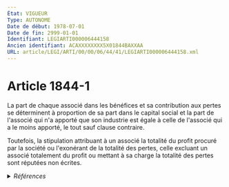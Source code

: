 ```yaml
---
État: VIGUEUR
Type: AUTONOME
Date de début: 1978-07-01
Date de fin: 2999-01-01
Identifiant: LEGIARTI000006444158
Ancien identifiant: ACAXXXXXXXX5X01844BAXXAA
URL: article/LEGI/ARTI/00/00/06/44/41/LEGIARTI000006444158.xml
---
```


<h1>Article 1844-1</h1>

La part de chaque associé dans les bénéfices et sa contribution aux pertes se
déterminent à proportion de sa part dans le capital social et la part de
l'associé qui n'a apporté que son industrie est égale à celle de l'associé qui a
le moins apporté, le tout sauf clause contraire.<br />

Toutefois, la stipulation attribuant à un associé la totalité du profit procuré
par la société ou l'exonérant de la totalité des pertes, celle excluant un
associé totalement du profit ou mettant à sa charge la totalité des pertes sont
réputées non écrites.


<details>
  <summary><em>Références</em></summary>

  <h2>Articles faisant référence à l'article</h2>
  
  <ul>
    <li>
      <a href="https://legal.tricoteuses.fr//redirection/LEGIARTI000042116925?vers=git&vers=legifrance">Code de la construction et de l'habitation - article Annexe à l'article R443-9-4 AUTONOME VIGUEUR, en vigueur depuis le 2020-01-01</a> CITATION source
    </li>
    <li>
      <a href="https://legal.tricoteuses.fr//redirection/LEGIARTI000006222922?vers=git&vers=legifrance">Code de commerce - article L223-7 AUTONOME MODIFIE, en vigueur du 2000-09-21 au 2001-05-16</a> CITATION source
    </li>
    <li>
      <a href="https://legal.tricoteuses.fr//redirection/LEGIARTI000006272509?vers=git&vers=legifrance">Loi n°66-537 du 24 juillet 1966 sur les sociétés commerciales - article 38 AUTONOME ABROGE, en vigueur du 1982-07-13 au 2000-09-21</a> CITATION source
    </li>
    <li>
      <a href="https://legal.tricoteuses.fr//redirection/LEGIARTI000006444461?vers=git&vers=legifrance">Code civil - article 1871 AUTONOME MODIFIE, en vigueur du 1978-07-01 au 2019-10-23</a> CITATION source
    </li>
    <li>
      <a href="https://legal.tricoteuses.fr//redirection/LEGIARTI000029006782?vers=git&vers=legifrance">Code de la construction et de l'habitation - article Annexe à l'article R443-9-4 AUTONOME MODIFIE, en vigueur du 2014-05-30 au 2020-01-01</a> CITATION source
    </li>
    <li>
      <a href="https://legal.tricoteuses.fr//redirection/LEGIARTI000039260162?vers=git&vers=legifrance">Code civil - article 1871 AUTONOME VIGUEUR, en vigueur depuis le 2019-10-23</a> CITATION source
    </li>
    <li>
      <a href="https://legal.tricoteuses.fr//redirection/LEGIARTI000020165538?vers=git&vers=legifrance">Code de la construction et de l'habitation - article Annexe à l'article R443-9-4 AUTONOME MODIFIE, en vigueur du 2009-01-29 au 2014-05-30</a> CITATION source
    </li>
    <li>
      <a href="https://legal.tricoteuses.fr//redirection/LEGIARTI000038589892?vers=git&vers=legifrance">Code de commerce - article L235-1 AUTONOME VIGUEUR, en vigueur depuis le 2019-05-24</a> CITATION source
    </li>
    <li>
      <a href="https://legal.tricoteuses.fr//redirection/LEGIARTI000006281184?vers=git&vers=legifrance">Loi n°66-537 du 24 juillet 1966 sur les sociétés commerciales - article 360 AUTONOME ABROGE, en vigueur du 1978-07-07 au 2000-09-21</a> CITATION source
    </li>
    <li>
      <a href="https://legal.tricoteuses.fr//redirection/LEGIARTI000006229586?vers=git&vers=legifrance">Code de commerce - article L235-1 AUTONOME MODIFIE, en vigueur du 2000-09-21 au 2019-05-24</a> CITATION source
    </li>
  </ul>
  
  <h2>Textes faisant référence à l'article</h2>
  
  <ul>
    <li>
      <a href="https://legal.tricoteuses.fr//redirection/JORFTEXT000000886567?vers=git&vers=legifrance">Loi n°78-9 du 4 janvier 1978 MODIFIANT LE TITRE IX DU LIVRE III DU CODE CIVIL</a> CREATION cible
    </li>
  </ul>
  
  <h2>Références faites par l'article</h2>
  
  <ul>
    <li>
      1966-07-24 CITATION cible <a href="https://legal.tricoteuses.fr//redirection/LEGIARTI000006281184?vers=git&vers=legifrance">Loi n°66-537 du 24 juillet 1966 sur les sociétés commerciales - article 360 AUTONOME ABROGE, en vigueur du 1978-07-07 au 2000-09-21</a>
    </li>
    <li>
      1966-07-24 CITATION cible <a href="https://legal.tricoteuses.fr//redirection/LEGIARTI000006272509?vers=git&vers=legifrance">Loi n°66-537 du 24 juillet 1966 sur les sociétés commerciales - article 38 AUTONOME ABROGE, en vigueur du 1982-07-13 au 2000-09-21</a>
    </li>
    <li>
      1978-01-04 CREATION source <a href="https://legal.tricoteuses.fr//redirection/JORFTEXT000000886567?vers=git&vers=legifrance">Loi n°78-9 du 4 janvier 1978 MODIFIANT LE TITRE IX DU LIVRE III DU CODE CIVIL</a>
    </li>
    <li>
      2999-01-01 CITATION cible <a href="https://legal.tricoteuses.fr//redirection/LEGIARTI000039260162?vers=git&vers=legifrance">Code civil - article 1871 AUTONOME VIGUEUR, en vigueur depuis le 2019-10-23</a>
    </li>
    <li>
      2999-01-01 CITATION cible <a href="https://legal.tricoteuses.fr//redirection/LEGIARTI000038589892?vers=git&vers=legifrance">Code de commerce - article L235-1 AUTONOME VIGUEUR, en vigueur depuis le 2019-05-24</a>
    </li>
    <li>
      2999-01-01 CITATION cible <a href="https://legal.tricoteuses.fr//redirection/LEGIARTI000006222922?vers=git&vers=legifrance">Code de commerce - article L223-7 AUTONOME MODIFIE, en vigueur du 2000-09-21 au 2001-05-16</a>
    </li>
    <li>
      2999-01-01 CITATION cible <a href="https://legal.tricoteuses.fr//redirection/LEGIARTI000042116925?vers=git&vers=legifrance">Code de la construction et de l'habitation - article Annexe à l'article R443-9-4 AUTONOME VIGUEUR, en vigueur depuis le 2020-01-01</a>
    </li>
  </ul>
</details>
